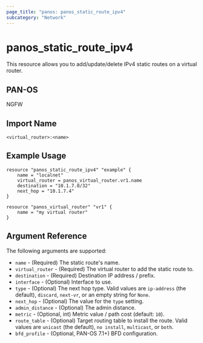 ```yaml
---
page_title: "panos: panos_static_route_ipv4"
subcategory: "Network"
---
```


# panos_static_route_ipv4

This resource allows you to add/update/delete IPv4 static routes on a
virtual router.


## PAN-OS

NGFW


## Import Name

```
<virtual_router>:<name>
```


## Example Usage

```hcl
resource "panos_static_route_ipv4" "example" {
    name = "localnet"
    virtual_router = panos_virtual_router.vr1.name
    destination = "10.1.7.0/32"
    next_hop = "10.1.7.4"
}

resource "panos_virtual_router" "vr1" {
    name = "my virtual router"
}
```

## Argument Reference

The following arguments are supported:

* `name` - (Required) The static route's name.
* `virtual_router` - (Required) The virtual router to add the static
  route to.
* `destination` - (Required) Destination IP address / prefix.
* `interface` - (Optional) Interface to use.
* `type` - (Optional) The next hop type.  Valid values are `ip-address` (the
  default), `discard`, `next-vr`, or an empty string for `None`.
* `next_hop` - (Optional) The value for the `type` setting.
* `admin_distance` - (Optional) The admin distance.
* `metric` - (Optional, int) Metric value / path cost (default: `10`).
* `route_table` - (Optional) Target routing table to install the route.  Valid
  values are `unicast` (the default), `no install`, `multicast`, or `both`.
* `bfd_profile` - (Optional, PAN-OS 7.1+) BFD configuration.
